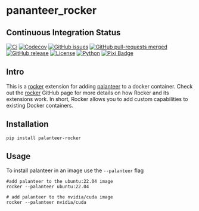 # pananteer_rocker

## Continuous Integration Status

[![Ci](https://github.com/blooop/pananteer_rocker/actions/workflows/ci.yml/badge.svg?branch=main)](https://github.com/blooop/pananteer_rocker/actions/workflows/ci.yml?query=branch%3Amain)
[![Codecov](https://codecov.io/gh/blooop/pananteer_rocker/branch/main/graph/badge.svg?token=Y212GW1PG6)](https://codecov.io/gh/blooop/pananteer_rocker)
[![GitHub issues](https://img.shields.io/github/issues/blooop/pananteer_rocker.svg)](https://GitHub.com/blooop/pananteer_rocker/issues/)
[![GitHub pull-requests merged](https://badgen.net/github/merged-prs/blooop/pananteer_rocker)](https://github.com/blooop/pananteer_rocker/pulls?q=is%3Amerged)
[![GitHub release](https://img.shields.io/github/release/blooop/pananteer_rocker.svg)](https://GitHub.com/blooop/pananteer_rocker/releases/)
[![License](https://img.shields.io/github/license/blooop/pananteer_rocker
)](https://opensource.org/license/mit/)
[![Python](https://img.shields.io/badge/python-3.8%20%7C%203.9%20%7C%203.10%20%7C%203.11%20%7C%203.12-blue)](https://www.python.org/downloads/)
[![Pixi Badge](https://img.shields.io/endpoint?url=https://raw.githubusercontent.com/prefix-dev/pixi/main/assets/badge/v0.json)](https://pixi.sh)


## Intro

This is a [rocker](https://github.com/tfoote/rocker) extension for adding [palanteer](https://github.com/dfeneyrou/palanteer) to a docker container.  Check out the [rocker](https://github.com/osrf/rocker) GitHub page for more details on how Rocker and its extensions work. In short, Rocker allows you to add custom capabilities to existing Docker containers.

## Installation

```
pip install palanteer-rocker
```

## Usage

To install palanteer in an image use the `--palanteer` flag

```
#add palanteer to the ubuntu:22.04 image
rocker --palanteer ubuntu:22.04

# add palanteer to the nvidia/cuda image
rocker --palanteer nvidia/cuda
```


